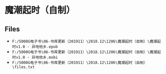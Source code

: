 # 魔潮起时（自制）

## Files

- `F:/5000G电子书\06-书库更新（201911）\2018.12\1206\魔潮起时（自制）\魔潮起时v1.0 - 异地他乡.epub`
- `F:/5000G电子书\06-书库更新（201911）\2018.12\1206\魔潮起时（自制）\魔潮起时v1.0 - 异地他乡.mobi`
- `F:/5000G电子书\06-书库更新（201911）\2018.12\1206\魔潮起时（自制）\files.txt`
